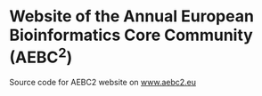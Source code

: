 # Website of the Annual European Bioinformatics Core Community (AEBC<sup>2</sup>)
Source code for AEBC2 website on www.aebc2.eu
